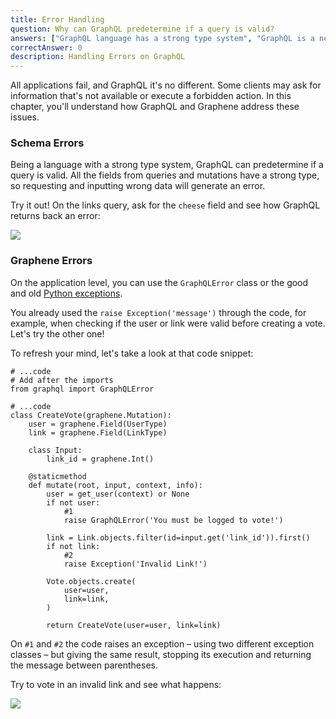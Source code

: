```yaml
---
title: Error Handling
question: Why can GraphQL predetermine if a query is valid?
answers: ["GraphQL language has a strong type system", "GraphQL is a new language", "GraphQL can be implemented in various languages", "GraphQL has security built-in"]
correctAnswer: 0
description: Handling Errors on GraphQL
---
```


All applications fail, and GraphQL it's no different. Some clients may ask for information that's not available or execute a forbidden action. In this chapter, you'll understand how GraphQL and Graphene address these issues.

### Schema Errors
Being a language with a strong type system, GraphQL can predetermine if a query is valid. All the fields from queries and mutations have a strong type, so requesting and inputting wrong data will generate an error.

Try it out! On the links query, ask for the `cheese` field and see how GraphQL returns back an error:

![](http://i.imgur.com/9F0jCC7.png)

### Graphene Errors
On the application level, you can use the `GraphQLError` class or the good and old [Python exceptions](https://docs.python.org/3/tutorial/errors.html).

You already used the `raise Exception('message')` through the code, for example, when checking if the user or link were valid before creating a vote. Let's try the other one!

<Instruction>

To refresh your mind, let's take a look at that code snippet:

```python(path=".../graphql-python/hackernews/links/schema.py")
# ...code
# Add after the imports
from graphql import GraphQLError

# ...code
class CreateVote(graphene.Mutation):
    user = graphene.Field(UserType)
    link = graphene.Field(LinkType)

    class Input:
        link_id = graphene.Int()

    @staticmethod
    def mutate(root, input, context, info):
        user = get_user(context) or None
        if not user:
            #1
            raise GraphQLError('You must be logged to vote!')

        link = Link.objects.filter(id=input.get('link_id')).first()
        if not link:
            #2
            raise Exception('Invalid Link!')

        Vote.objects.create(
            user=user,
            link=link,
        )

        return CreateVote(user=user, link=link)
```

</Instruction>

On `#1` and `#2` the code raises an exception – using two different exception classes – but giving the same result, stopping its execution and returning the message between parentheses.

Try to vote in an invalid link and see what happens:

![](http://i.imgur.com/8L4eP3J.png)
